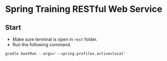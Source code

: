 # Spring Training RESTful Web Service

## Start

- Make sure terminal is open in `rest` folder.
- Run the following command.

```shell
gradle bootRun --args='--spring.profiles.active=local'
```
